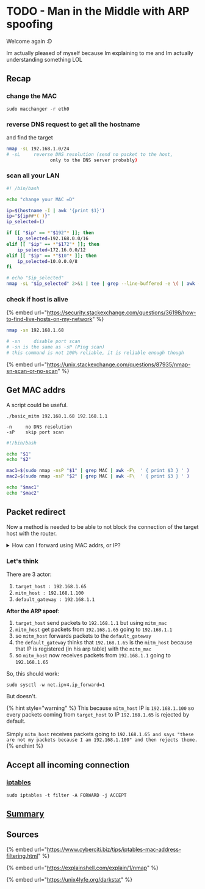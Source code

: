 # TODO - Man in the Middle with ARP spoofing

Welcome again :D&#x20;

Im actually pleased of myself because Im explaining to me and Im actually understanding something LOL

## Recap

### change the MAC

```
sudo macchanger -r eth0 
```

### reverse DNS request to get all the hostname

and find the target

```bash
nmap -sL 192.168.1.0/24
# -sL     reverse DNS resolution (send no packet to the host, 
                only to the DNS server probably)
```

### scan all your LAN

```bash
#! /bin/bash

echo "change your MAC =D"

ip=$(hostname -I | awk '{print $1}')
ip="${ip##*( )}"
ip_selected=()

if [[ "$ip" == *"$192"* ]]; then
    ip_selected=192.168.0.0/16
elif [[ "$ip" == *"$172"* ]]; then
    ip_selected=172.16.0.0/12
elif [[ "$ip" == *"$10"* ]]; then
    ip_selected=10.0.0.0/8
fi

# echo "$ip_selected"
nmap -sL "$ip_selected" 2>&1 | tee | grep --line-buffered -e \( | awk -Ffor '{print $2}'
```

### check if host is alive

{% embed url="https://security.stackexchange.com/questions/36198/how-to-find-live-hosts-on-my-network" %}

```bash
nmap -sn 192.168.1.68

# -sn     disable port scan
# -sn is the same as -sP (Ping scan)
# this command is not 100% reliable, it is reliable enough though
```

{% embed url="https://unix.stackexchange.com/questions/87935/nmap-sn-scan-or-no-scan" %}

## Get MAC addrs

A script could be useful.

```
./basic_mitm 192.168.1.68 192.168.1.1
```

```
-n     no DNS resolution 
-sP    skip port scan
```

```bash
#!/bin/bash

echo "$1"
echo "$2"

mac1=$(sudo nmap -nsP "$1" | grep MAC | awk -F\  ' { print $3 } ' )
mac2=$(sudo nmap -nsP "$2" | grep MAC | awk -F\  ' { print $3 } ' )

echo "$mac1"
echo "$mac2"
```

## Packet redirect

Now a method is needed to be able to not block the connection of the target host with the router.

<details>

<summary>How can I forward using MAC addrs, or IP?</summary>

* _bridge_ command from iproute2 package
* iptables mac command
* ebtables

</details>

### Let's think

There are 3 actor:

1. `target_host : 192.168.1.65`
2. `mitm_host : 192.168.1.100`
3. `default_gateway : 192.168.1.1`

**After the ARP spoof**:

1. `target_host` send packets to `192.168.1.1` but using `mitm_mac`
2. `mitm_host` get packets from `192.168.1.65` going to `192.168.1.1`
3. so `mitm_host` forwards packets to the `default_gateway`&#x20;
4. the `default_gateway` thinks that `192.168.1.65` is the `mitm_host` because that IP is registered (in his arp table) with the `mitm_mac`
5. so `mitm_host` now receives packets from `192.168.1.1` going to `192.168.1.65`

So, this should work:

```
sudo sysctl -w net.ipv4.ip_forward=1
```

But doesn't.

{% hint style="warning" %}
This because `mitm_host` IP is `192.168.1.100` so every packets coming from `target_host` to IP `192.168.1.65` is rejected by default.\
\
Simply `mitm_host` receives packets going to `192.168.1.65 and says "these are not my packets because I am 192.168.1.100" and then rejects theme.`
{% endhint %}

## Accept all incoming connection

### [iptables](../iptables.md)

```
sudo iptables -t filter -A FORWARD -j ACCEPT
```

## [Summary](../../summaries/mitm.md)

## Sources

{% embed url="https://www.cyberciti.biz/tips/iptables-mac-address-filtering.html" %}

{% embed url="https://explainshell.com/explain/1/nmap" %}

{% embed url="https://unix4lyfe.org/darkstat" %}
